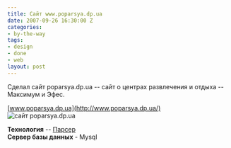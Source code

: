 ```yaml
---
title: Сайт www.poparsya.dp.ua
date: 2007-09-26 16:30:00 Z
categories:
- by-the-way
tags:
- design
- done
- web
layout: post
---
```


Сделал сайт poparsya.dp.ua -- сайт о центрах развлечения и отдыха -- Максимум и Эфес.

[www.poparsya.dp.ua](http://www.poparsya.dp.ua/)  
![сайт poparsya.dp.ua](http://lh3.ggpht.com/rukeba/SBSp3lxcfVI/AAAAAAAAAYI/gGPSaYDAcGM/s800/poparsya.dp.ua.png)

**Технология** -- [Парсер](http://www.parser.ru/)  
**Сервер базы данных** - Mysql  


